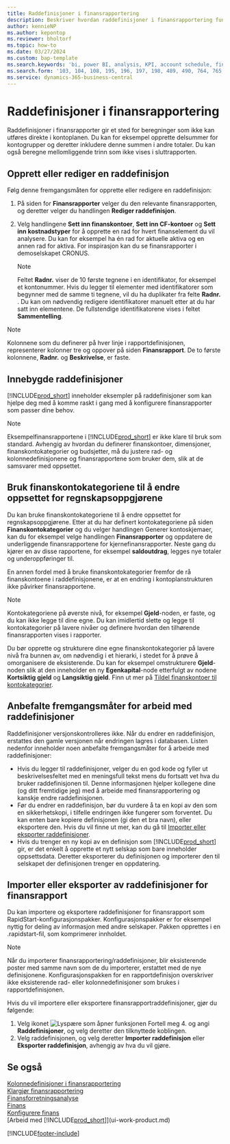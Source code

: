 ```yaml
---
title: Raddefinisjoner i finansrapportering
description: Beskriver hvordan raddefinisjoner i finansrapportering fungerer.
author: kennieNP
ms.author: kepontop
ms.reviewer: bholtorf
ms.topic: how-to
ms.date: 03/27/2024
ms.custom: bap-template
ms.search.keywords: 'bi, power BI, analysis, KPI, account schedule, financial report'
ms.search.form: '103, 104, 108, 195, 196, 197, 198, 489, 490, 764, 765, 766'
ms.service: dynamics-365-business-central
---
```


# Raddefinisjoner i finansrapportering

Raddefinisjoner i finansrapporter gir et sted for beregninger som ikke kan utføres direkte i kontoplanen. Du kan for eksempel opprette delsummer for kontogrupper og deretter inkludere denne summen i andre totaler. Du kan også beregne mellomliggende trinn som ikke vises i sluttrapporten.

## Opprett eller rediger en raddefinisjon

Følg denne fremgangsmåten for opprette eller redigere en raddefinisjon:

1. På siden for **Finansrapporter** velger du den relevante finansrapporten, og deretter velger du handlingen **Rediger raddefinisjon**.
1. Velg handlingene **Sett inn finanskontoer**, **Sett inn CF-kontoer** og **Sett inn kostnadstyper** for å opprette en rad for hvert finanselement du vil analysere. Du kan for eksempel ha én rad for aktuelle aktiva og en annen rad for aktiva. For inspirasjon kan du se finansrapporter i demoselskapet CRONUS.

    > [!NOTE]
    > Feltet **Radnr.** viser de 10 første tegnene i en identifikator, for eksempel et kontonummer. Hvis du legger til elementer med identifikatorer som begynner med de samme ti tegnene, vil du ha duplikater fra felte **Radnr.** . Du kan om nødvendig redigere identifikatorer manuelt etter at du har satt inn elementene. De fullstendige identifikatorene vises i feltet **Sammentelling**.

> [!NOTE]
> Kolonnene som du definerer på hver linje i rapportdefinisjonen, representerer kolonner tre og oppover på siden **Finansrapport**. De to første kolonnene, **Radnr.** og **Beskrivelse**, er faste.  

## Innebygde raddefinisjoner

[!INCLUDE[prod_short](includes/prod_short.md)] inneholder eksempler på raddefinisjoner som kan hjelpe deg med å komme raskt i gang med å konfigurere finansrapporter som passer dine behov.

<!-- update this when we release the new templates in 24.1
| Row definition code | Description | How to use this row definition | 
| ------------------- | ----------- | ------------------------------ | 
| TBA 1 | TBA 1 | TBA 1 |
| TBA 2 | TBA 2 | TBA 2 |
| TBA 3 | TBA 3 | TBA 3 |
| TBA 4 | TBA 4 | TBA 4 | 
-->

> [!NOTE]
> Eksempelfinansrapportene i [!INCLUDE[prod_short](includes/prod_short.md)] er ikke klare til bruk som standard. Avhengig av hvordan du definerer finanskontoer, dimensjoner, finanskontokategorier og budsjetter, må du justere rad- og kolonnedefinisjonene og finansrapportene som bruker dem, slik at de samsvarer med oppsettet.

## Bruk finanskontokategoriene til å endre oppsettet for regnskapsoppgjørene

Du kan bruke finanskontokategoriene til å endre oppsettet for regnskapsoppgjørene. Etter at du har definert kontokategoriene på siden **Finanskontokategorier** og du velger handlingen Generer kontoskjemaer, kan du for eksempel velge handlingen **Finansrapporter** og oppdatere de underliggende finansrapportene for kjernefinansrapporter. Neste gang du kjører en av disse rapportene, for eksempel **saldoutdrag**, legges nye totaler og underoppføringer til.

En annen fordel med å bruke finanskontokategorier fremfor de rå finanskontoene i raddefinisjonene, er at en endring i kontoplanstrukturen ikke påvirker finansrapportene.

> [!NOTE]
> Kontokategoriene på øverste nivå, for eksempel **Gjeld**-noden, er faste, og du kan ikke legge til dine egne. Du kan imidlertid slette og legge til kontokategorier på lavere nivåer og definere hvordan den tilhørende finansrapporten vises i rapporter.
>
> Du bør opprette og strukturere dine egne finanskontokategorier på lavere nivå fra bunnen av, om nødvendig i et hierarki, i stedet for å prøve å omorganisere de eksisterende. Du kan for eksempel omstrukturere **Gjeld**-noden slik at den inneholder en ny **Egenkapital**-node etterfulgt av nodene **Kortsiktig gjeld** og **Langsiktig gjeld**. Finn ut mer på [Tildel finanskontoer til kontokategorier](finance-general-ledger.md#account-categories).

## Anbefalte fremgangsmåter for arbeid med raddefinisjoner

Raddefinisjoner versjonskontrolleres ikke. Når du endrer en raddefinisjon, erstattes den gamle versjonen når endringen lagres i databasen. Listen nedenfor inneholder noen anbefalte fremgangsmåter for å arbeide med raddefinisjoner:

- Hvis du legger til raddefinisjoner, velger du en god kode og fyller ut beskrivelsesfeltet med en meningsfull tekst mens du fortsatt vet hva du bruker raddefinisjonen til. Denne informasjonen hjelper kollegene dine (og ditt fremtidige jeg) med å arbeide med finansrapportering og kanskje endre raddefinisjonen.
- Før du endrer en raddefinisjon, bør du vurdere å ta en kopi av den som en sikkerhetskopi, i tilfelle endringen ikke fungerer som forventet. Du kan enten bare kopiere definisjonen (gi den et bra navn), eller eksportere den. Hvis du vil finne ut mer, kan du gå til [Importer eller eksporter raddefinisjoner](#import-or-export-financial-reporting-row-definitions).
- Hvis du trenger en ny kopi av en definisjon som [!INCLUDE[prod_short](includes/prod_short.md)] gir, er det enkelt å opprette et nytt selskap som bare inneholder oppsettsdata. Deretter eksporterer du definisjonen og importerer den til selskapet der definisjonen trenger en oppdatering.

## Importer eller eksporter av raddefinisjoner for finansrapport

Du kan importere og eksportere raddefinisjoner for finansrapport som RapidStart-konfigurasjonspakker. Konfigurasjonspakker er for eksempel nyttig for deling av informasjon med andre selskaper. Pakken opprettes i en .rapidstart-fil, som komprimerer innholdet.

> [!NOTE]
> Når du importerer finansrapportering/raddefinisjoner, blir eksisterende poster med samme navn som de du importerer, erstattet med de nye definisjonene. Konfigurasjonspakken for en rapportdefinisjon overskriver ikke eksisterende rad- eller kolonnedefinisjoner som brukes i rapportdefinisjonen.

Hvis du vil importere eller eksportere finansrapportraddefinisjoner, gjør du følgende:

1. Velg ikonet ![Lyspære som åpner funksjonen Fortell meg 4.](media/ui-search/search_small.png "Fortell hva du vil gjøre") og angi **Raddefinisjoner**, og velg deretter den tilknyttede koblingen.
1. Velg raddefinisjonen, og velg deretter **Importer raddefinisjon** eller **Eksporter raddefinisjon**, avhengig av hva du vil gjøre.

## Se også

[Kolonnedefinisjoner i finansrapportering](bi-column-definitions.md)  
[Klargjør finansrapportering](bi-how-work-account-schedule.md)  
[Finansforretningsanalyse](bi.md)  
[Finans](finance.md)  
[Konfigurere finans](finance-setup-finance.md)  
[Arbeid med [!INCLUDE[prod_short](includes/prod_short.md)]](ui-work-product.md)  

[!INCLUDE[footer-include](includes/footer-banner.md)]
